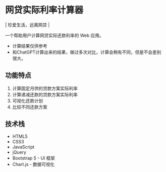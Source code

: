# 网贷实际利率计算器

| 珍爱生活，远离网贷 |

一个帮助用户计算网贷实际还款利率的 Web 应用。

- 计算结果仅供参考
- 和ChatGPT计算出来的结果，做过多次对比，计算会稍有不同，但是不会差别很大。

## 功能特点

1. 计算固定月供的贷款方案实际利率
2. 计算递减还款的贷款方案实际利率
3. 可视化还款计划
4. 比较不同还款方案

## 技术栈

- HTML5
- CSS3
- JavaScript
- jQuery
- Bootstrap 5 - UI 框架
- Chart.js - 数据可视化
